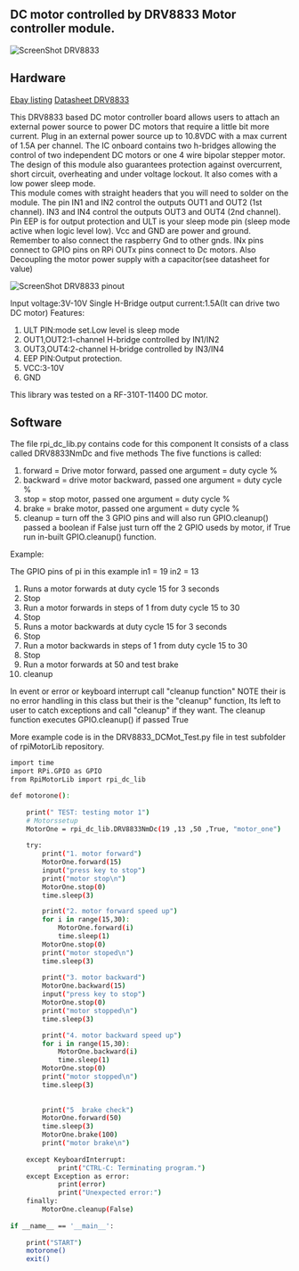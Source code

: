 DC motor controlled by DRV8833 Motor controller module.
-------------------------------------------------

![ScreenShot DRV8833](https://github.com/gavinlyonsrepo/RpiMotorLib/blob/master/images/DRV8833.jpg)


Hardware
--------------------------------------------
[Ebay listing](https://www.ebay.ca/itm/DRV8833-2-Channel-DC-Motor-Driver-Module-1-5A-for-Arduino-/311651296778)
[Datasheet DRV8833](http://www.ti.com/lit/ds/symlink/drv8833.pdf)

This DRV8833 based DC motor controller board allows users to attach an external power
source to power DC motors that require a little bit more current. 
Plug in an external power source up to 10.8VDC with a max current of 1.5A per channel. 
The IC onboard contains two h-bridges allowing the control of two independent DC motors or one 4 wire bipolar stepper motor. 
The design of this module also guarantees protection against overcurrent, short circuit, overheating and under voltage lockout. 
It also comes with a low power sleep mode.  
This module comes with straight headers that you will need to solder on the module. 
The pin IN1 and IN2 control the outputs OUT1 and OUT2 (1st channel). 
IN3 and IN4 control the outputs OUT3 and OUT4 (2nd channel). 
Pin EEP is for output protection and ULT is your sleep mode pin (sleep mode active when logic level low). 
Vcc and GND are power and ground. Remember to also connect the raspberry Gnd to other gnds.
INx pins connect to GPIO pins on RPi OUTx pins connect to Dc motors.
Also Decoupling the motor power supply with a capacitor(see datasheet for value)

![ScreenShot DRV8833 pinout](https://github.com/gavinlyonsrepo/RpiMotorLib/blob/master/images/DRV8833pinout.jpg)

Input voltage:3V-10V
Single H-Bridge output current:1.5A(It can drive two DC motor)
Features:

1. ULT PIN:mode set.Low level is sleep mode
2. OUT1,OUT2:1-channel H-bridge controlled by IN1/IN2
3. OUT3,OUT4:2-channel H-bridge controlled by IN3/IN4
4. EEP PIN:Output protection.
5. VCC:3-10V
6. GND

This library was tested on a RF-310T-11400 DC motor.

Software
-------------------------------------------
The file rpi_dc_lib.py contains code for this component
It consists of a class called DRV8833NmDc and five methods
The five functions is called: 
1. forward = Drive motor forward,  passed one argument = duty cycle %
2. backward = drive motor backward,  passed one argument = duty cycle %
3. stop = stop motor, passed one argument = duty cycle %
4. brake = brake motor,  passed one argument = duty cycle %
5. cleanup = turn off the 3 GPIO pins and will also run GPIO.cleanup() 
passed a boolean if False just turn off the 2 GPIO useds by motor,
if True run in-built GPIO.cleanup() function.

Example: 

The GPIO pins of pi in this example
in1 = 19
in2 = 13

1. Runs a motor forwards at duty cycle 15 for 3 seconds 
2. Stop
3. Run a motor forwards in steps of 1 from duty cycle 15 to 30
4. Stop
5. Runs a motor backwards at duty cycle 15 for 3 seconds 
6. Stop
7. Run a motor backwards in steps of 1 from duty cycle 15 to 30
8. Stop
9. Run a motor forwards at 50 and test brake
10. cleanup

In event or error or keyboard interrupt call "cleanup function"
NOTE their is no error handling in this class but their is the "cleanup" 
function, Its left to user to catch exceptions and call "cleanup" if they 
want. The cleanup function executes GPIO.cleanup() if passed True

More example code is in the DRV8833_DCMot_Test.py file in test subfolder of 
rpiMotorLib repository.

```sh
import time 
import RPi.GPIO as GPIO
from RpiMotorLib import rpi_dc_lib 

def motorone():
    
    print(" TEST: testing motor 1") 
    # Motorssetup
    MotorOne = rpi_dc_lib.DRV8833NmDc(19 ,13 ,50 ,True, "motor_one")
    
    try:
        print("1. motor forward")
        MotorOne.forward(15)
        input("press key to stop") 
        print("motor stop\n")
        MotorOne.stop(0)
        time.sleep(3)

        print("2. motor forward speed up")
        for i in range(15,30):
            MotorOne.forward(i)
            time.sleep(1)
        MotorOne.stop(0)
        print("motor stoped\n")
        time.sleep(3)
        
        print("3. motor backward")
        MotorOne.backward(15)
        input("press key to stop") 
        MotorOne.stop(0)
        print("motor stopped\n")
        time.sleep(3)

        print("4. motor backward speed up")
        for i in range(15,30):
            MotorOne.backward(i)
            time.sleep(1)
        MotorOne.stop(0)
        print("motor stopped\n")
        time.sleep(3)
      
      
        print("5  brake check")
        MotorOne.forward(50)
        time.sleep(3)
        MotorOne.brake(100)
        print("motor brake\n")
        
    except KeyboardInterrupt:
            print("CTRL-C: Terminating program.")
    except Exception as error:
            print(error)
            print("Unexpected error:")
    finally:
        MotorOne.cleanup(False)
        
if __name__ == '__main__':
   
    print("START")
    motorone()
    exit()
    
```
